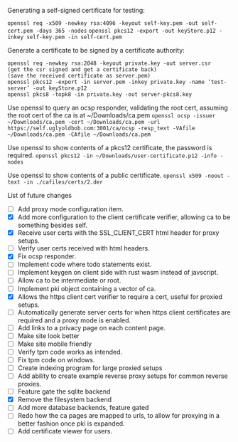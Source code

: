 Generating a self-signed certificate for testing:

`openssl req -x509 -newkey rsa:4096 -keyout self-key.pem -out self-cert.pem -days 365 -nodes`
`openssl pkcs12 -export -out keyStore.p12 -inkey self-key.pem -in self-cert.pem`

Generate a certificate to be signed by a certificate authority:
```
openssl req -newkey rsa:2048 -keyout private.key -out server.csr
(get the csr signed and get a certificate back)
(save the received certificate as server.pem)
openssl pkcs12 -export -in server.pem -inkey private.key -name ‘test-server’ -out keyStore.p12
openssl pkcs8 -topk8 -in private.key -out server-pkcs8.key
```

Use openssl to query an ocsp responder, validating the root cert, assuming the root cert of the ca is at ~/Downloads/ca.pem
`openssl ocsp -issuer ~/Downloads/ca.pem -cert ~/Downloads/ca.pem -url https://self.uglyoldbob.com:3001/ca/ocsp -resp_text -VAfile ~/Downloads/ca.pem -CAfile ~/Downloads/ca.pem`

Use openssl to show contents of a pkcs12 certificate, the password is required.
`openssl pkcs12 -in ~/Downloads/user-certificate.p12 -info -nodes`

Use openssl to show contents of a public certificate.
`openssl x509 -noout -text -in ./cafiles/certs/2.der`

List of future changes
- [ ] Add proxy mode configuration item.
- [x] Add more configuration to the client certificate verifier, allowing ca to be something besides self.
- [x] Receive user certs with the SSL_CLIENT_CERT html header for proxy setups.
- [ ] Verify user certs received with html headers.
- [x] Fix ocsp responder.
- [ ] Implement code where todo statements exist.
- [ ] Implement keygen on client side with rust wasm instead of javscript.
- [ ] Allow ca to be intermediate or root.
- [ ] Implement pki object containing a vector of ca.
- [x] Allows the https client cert verifier to require a cert, useful for proxied setups.
- [ ] Automatically generate server certs for when https client certificates are required and a proxy mode is enabled.
- [ ] Add links to a privacy page on each content page.
- [ ] Make site look better
- [ ] Make site mobile friendly
- [ ] Verify tpm code works as intended.
- [ ] Fix tpm code on windows.
- [ ] Create indexing program for large proxied setups
- [ ] Add ability to create example reverse proxy setups for common reverse proxies.
- [ ] Feature gate the sqlite backend
- [x] Remove the filesystem backend
- [ ] Add more database backends, feature gated
- [ ] Redo how the ca pages are mapped to urls, to allow for proxying in a better fashion once pki is expanded.
- [ ] Add certificate viewer for users.